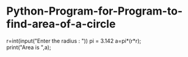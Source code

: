 # Python-Program-for-Program-to-find-area-of-a-circle
r=int(input("Enter the radius : "))
pi = 3.142
a=pi*(r*r);  
print("Area is ",a); 
